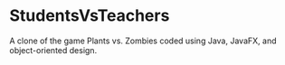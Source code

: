 # StudentsVsTeachers
A clone of the game Plants vs. Zombies coded using Java, JavaFX, and object-oriented design.
